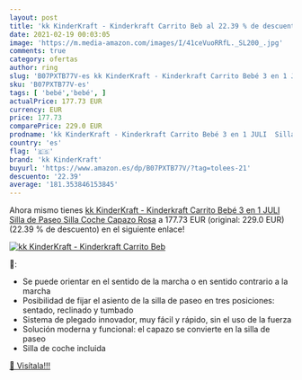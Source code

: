 ```yaml
---
layout: post
title: 'kk KinderKraft - Kinderkraft Carrito Beb al 22.39 % de descuento'
date: 2021-02-19 00:03:05
image: 'https://m.media-amazon.com/images/I/41ceVuoRRfL._SL200_.jpg'
comments: true
category: ofertas
author: ring
slug: 'B07PXTB77V-es kk KinderKraft - Kinderkraft Carrito Bebé 3 en 1 JULI...'
sku: 'B07PXTB77V-es'
tags: [ 'bebé','bebé', ]
actualPrice: 177.73 EUR
currency: EUR
price: 177.73
comparePrice: 229.0 EUR
prodname: 'kk KinderKraft - Kinderkraft Carrito Bebé 3 en 1 JULI  Silla de Paseo  Silla Coche  Capazo  Rosa'
country: 'es'
flag: '🇪🇸'
brand: 'kk KinderKraft'
buyurl: 'https://www.amazon.es/dp/B07PXTB77V/?tag=tolees-21'
descuento: '22.39'
average: '181.353846153845'
---
```


Ahora mismo tienes [kk KinderKraft - Kinderkraft Carrito Bebé 3 en 1 JULI  Silla de Paseo  Silla Coche  Capazo  Rosa](https://www.amazon.es/dp/B07PXTB77V/?tag=tolees-21) a 177.73 EUR (original: 229.0 EUR) (22.39 %  de descuento) en el siguiente enlace!

[![kk KinderKraft - Kinderkraft Carrito Beb](https://m.media-amazon.com/images/I/41ceVuoRRfL._SL200_.jpg)](https://www.amazon.es/dp/B07PXTB77V/?tag=tolees-21)

🔎:

- Se puede orientar en el sentido de la marcha o en sentido contrario a la marcha
- Posibilidad de fijar el asiento de la silla de paseo en tres posiciones: sentado, reclinado y tumbado
- Sistema de plegado innovador, muy fácil y rápido, sin el uso de la fuerza
- Solución moderna y funcional: el capazo se convierte en la silla de paseo
- Silla de coche incluida

[🛒 Visítala!!!](https://www.amazon.es/dp/B07PXTB77V/?tag=tolees-21)

